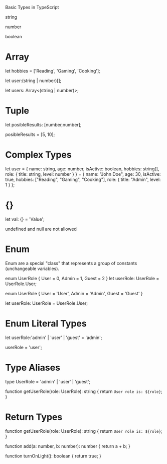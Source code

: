 


Basic Types in TypeScript



string


number

boolean







# Array

let hobbies = ['Reading', 'Gaming', 'Cooking'];


let user:(string | number)[];


let users: Array<(string | number)>;


# Tuple

let posibleResults:  [number,number];

posibleResults = [5, 10];




# Complex Types

let user = {
    name: string,
    age: number,
    isActive: boolean,
    hobbies: string[],
    role: {
        title: string,
        level: number
    }
} = {
    name: "John Doe",
    age: 30,
    isActive: true,
    hobbies: ["Reading", "Gaming", "Cooking"],
    role: {
        title: "Admin",
        level: 1
    }
};


# {}

let val: {} = 'Value';


undefined and null are not allowed 





# Enum

Enum are a special "class" that represents a group of constants (unchangeable variables).

enum UserRole {
  User = 0,
  Admin = 1,
  Guest = 2
}
let userRole: UserRole = UserRole.User;


enum UserRole {
    User = 'User',
    Admin = 'Admin',
    Guest = 'Guest'
}

let userRole: UserRole = UserRole.User;




# Enum Literal Types


let userRole:'admin' | 'user' | 'guest' = 'admin';


userRole = 'user';




# Type Aliases

type UserRole = 'admin' | 'user' | 'guest';


function getUserRole(role: UserRole): string {
    return `User role is: ${role}`;
}  



# Return Types

function getUserRole(role: UserRole): string {
    return `User role is: ${role}`;
}

function add(a: number, b: number): number {
    return a + b;
}

function turnOnLight(): boolean {
    return true;
}
